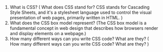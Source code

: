 1. What is CSS? ( What does CSS stand for? CSS stands for Cascading Style Sheets, and it's a stylesheet language used to control the visual presentation of web pages, primarily written in HTML. ) 
2. What does the CSS box model represent? (The CSS box model is a fundamental concept in web design that describes how browsers render and display elements on a webpage.)
3. How many different ways can you write CSS code? What are they? ( How many different ways can you write CSS code? What are they? )